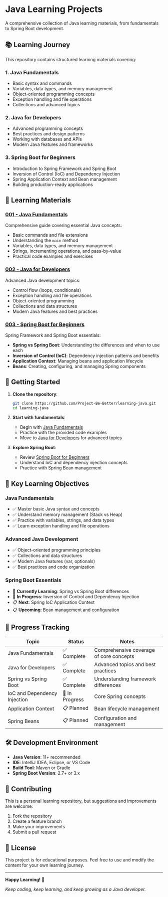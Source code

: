 # Java Learning Projects

A comprehensive collection of Java learning materials, from fundamentals to Spring Boot development.

## 📚 Learning Journey

This repository contains structured learning materials covering:

### 1. Java Fundamentals

- Basic syntax and commands
- Variables, data types, and memory management
- Object-oriented programming concepts
- Exception handling and file operations
- Collections and advanced topics

### 2. Java for Developers

- Advanced programming concepts
- Best practices and design patterns
- Working with databases and APIs
- Modern Java features and frameworks

### 3. Spring Boot for Beginners

- Introduction to Spring Framework and Spring Boot
- Inversion of Control (IoC) and Dependency Injection
- Spring Application Context and Bean management
- Building production-ready applications

## 📖 Learning Materials

### [001 - Java Fundamentals](./learning-log/001-java-fundamentals.md)

Comprehensive guide covering essential Java concepts:

- Basic commands and file extensions
- Understanding the `main` method
- Variables, data types, and memory management
- Strings, incrementing operations, and pass-by-value
- Practical code examples and exercises

### [002 - Java for Developers](./learning-log/002-java-for-developers.md)

Advanced Java development topics:

- Control flow (loops, conditionals)
- Exception handling and file operations
- Object-oriented programming
- Collections and data structures
- Modern Java features and best practices

### [003 - Spring Boot for Beginners](./learning-log/003-spring-boot-for-beginners.md)

Spring Framework and Spring Boot essentials:

- **Spring vs Spring Boot**: Understanding the differences and when to use each
- **Inversion of Control (IoC)**: Dependency injection patterns and benefits
- **Application Context**: Managing beans and application lifecycle
- **Beans**: Creating, configuring, and managing Spring components

## 🚀 Getting Started

1. **Clone the repository**:

   ```bash
   git clone https://github.com/Project-Be-Better/learning-java.git
   cd learning-java
   ```

2. **Start with fundamentals**:

   - Begin with [Java Fundamentals](./learning-log/001-java-fundamentals.md)
   - Practice with the provided code examples
   - Move to [Java for Developers](./learning-log/002-java-for-developers.md) for advanced topics

3. **Explore Spring Boot**:
   - Review [Spring Boot for Beginners](./learning-log/003-spring-boot-for-beginners.md)
   - Understand IoC and dependency injection concepts
   - Practice with Spring Bean management

## 🎯 Key Learning Objectives

### Java Fundamentals

- ✅ Master basic Java syntax and concepts
- ✅ Understand memory management (Stack vs Heap)
- ✅ Practice with variables, strings, and data types
- ✅ Learn exception handling and file operations

### Advanced Java Development

- ✅ Object-oriented programming principles
- ✅ Collections and data structures
- ✅ Modern Java features (var, optionals)
- ✅ Best practices and code organization

### Spring Boot Essentials

- 🔄 **Currently Learning**: Spring vs Spring Boot differences
- 🔄 **In Progress**: Inversion of Control and Dependency Injection
- 📋 **Next**: Spring IoC Application Context
- 📋 **Upcoming**: Bean management and configuration

## 📝 Progress Tracking

| Topic                        | Status         | Notes                                   |
| ---------------------------- | -------------- | --------------------------------------- |
| Java Fundamentals            | ✅ Complete    | Comprehensive coverage of core concepts |
| Java for Developers          | ✅ Complete    | Advanced topics and best practices      |
| Spring vs Spring Boot        | ✅ Complete    | Understanding framework differences     |
| IoC and Dependency Injection | 🔄 In Progress | Core Spring concepts                    |
| Application Context          | 📋 Planned     | Bean lifecycle management               |
| Spring Beans                 | 📋 Planned     | Configuration and management            |

## 🛠️ Development Environment

- **Java Version**: 11+ recommended
- **IDE**: IntelliJ IDEA, Eclipse, or VS Code
- **Build Tool**: Maven or Gradle
- **Spring Boot Version**: 2.7+ or 3.x

## 🤝 Contributing

This is a personal learning repository, but suggestions and improvements are welcome:

1. Fork the repository
2. Create a feature branch
3. Make your improvements
4. Submit a pull request

## 📄 License

This project is for educational purposes. Feel free to use and modify the content for your own learning journey.

---

**Happy Learning! 🎉**

_Keep coding, keep learning, and keep growing as a Java developer._
